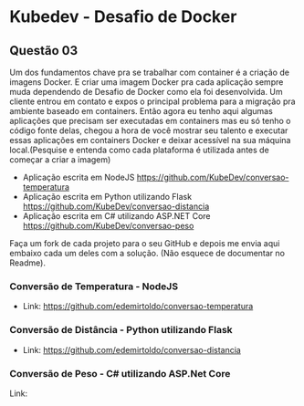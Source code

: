 # Kubedev - Desafio de Docker

## Questão 03

Um dos fundamentos chave pra se trabalhar com container é a criação de imagens Docker. E criar uma imagem Docker pra cada aplicação sempre muda dependendo de Desafio de Docker como ela foi desenvolvida. Um cliente entrou em contato e expos o principal problema para a migração pra ambiente baseado em containers.
Então agora eu tenho aqui algumas aplicações que precisam ser executadas em containers mas eu só tenho o código fonte delas, chegou a hora de você mostrar seu talento e executar essas aplicações em containers Docker e deixar acessível na sua máquina local.(Pesquise e entenda como cada plataforma é utilizada antes de começar a criar a imagem)

- Aplicação escrita em NodeJS <https://github.com/KubeDev/conversao-temperatura>
- Aplicação escrita em Python utilizando Flask <https://github.com/KubeDev/conversao-distancia>
- Aplicação escrita em C# utilizando ASP.NET Core <https://github.com/KubeDev/conversao-peso>

Faça um fork de cada projeto para o seu GitHub e depois me envia aqui embaixo cada
um deles com a solução. (Não esquece de documentar no Readme).

### Conversão de Temperatura - NodeJS

- Link: <https://github.com/edemirtoldo/conversao-temperatura>

### Conversão de Distância - Python utilizando Flask

- Link: <https://github.com/edemirtoldo/conversao-distancia>

### Conversão de Peso - C# utilizando ASP.Net Core

Link: 